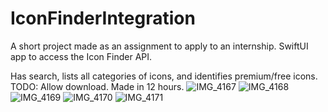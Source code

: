 # IconFinderIntegration
A short project made as an assignment to apply to an internship. SwiftUI app to access the Icon Finder API.

Has search, lists all categories of icons, and identifies premium/free icons.
TODO: Allow download.
Made in 12 hours.
![IMG_4167](https://user-images.githubusercontent.com/25706524/234489848-a3c7afda-d739-4eed-8063-36ba5b3983ff.PNG)
![IMG_4168](https://user-images.githubusercontent.com/25706524/234489850-8336cf60-42b1-4f81-9259-f6dfe38ba8fa.PNG)
![IMG_4169](https://user-images.githubusercontent.com/25706524/234489852-aad263e9-a4eb-445b-960c-ffe215d7adcf.PNG)
![IMG_4170](https://user-images.githubusercontent.com/25706524/234489853-2abe01ba-d646-4447-8dc5-1443cc04fa8d.PNG)
![IMG_4171](https://user-images.githubusercontent.com/25706524/234489855-ad61a86c-e4db-489e-a3e0-b99655fe7e8e.PNG)
